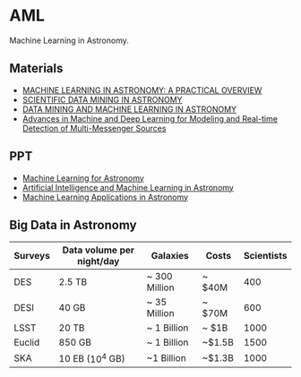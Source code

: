 # AML
Machine Learning in Astronomy.


## Materials
- [MACHINE LEARNING IN ASTRONOMY: A PRACTICAL OVERVIEW](https://arxiv.org/pdf/1904.07248.pdf)
- [SCIENTIFIC DATA MINING IN ASTRONOMY](https://arxiv.org/pdf/1904.07248.pdf)
- [DATA MINING AND MACHINE LEARNING IN ASTRONOMY](https://arxiv.org/pdf/0906.2173.pdf)
- [Advances in Machine and Deep Learning for Modeling and Real-time Detection of Multi-Messenger Sources](https://arxiv.org/pdf/2105.06479.pdf)

## PPT
- [Machine Learning for Astronomy](https://kiss.caltech.edu/workshops/imaging/presentations/fergus.pdf)
- [Artificial Intelligence and Machine Learning in Astronomy](https://www.ucl.ac.uk/astrophysics/sites/astrophysics/files/lahav_ml_cdt_27march2020.pdf)
- [Machine Learning Applications in Astronomy](https://science.nasa.gov/science-red/s3fs-public/atoms/files/5%20-%20Day%201%20Machine%20Learning%20Applications%20in%20Astronomy%20-%20Rebbapragada.pdf)
## Big Data in Astronomy

|Surveys  | Data volume per night/day  | Galaxies  | Costs  |Scientists   |
|---|---|---|---|---|
| DES  | 2.5 TB  | ~ 300 Million  |~ $40M  | 400  |
| DESI  | 40 GB  | ~ 35 Million  | ~ $70M  | 600  |
|LSST   | 20 TB  | ~ 1 Billion  | ~ $1B  | 1000  |
|Euclid | 850 GB  | ~ 1 Billion  | ~$1.5B  | 1500  |
| SKA  |  10 EB ($10^4$ GB)  | ~1 Billion  | ~$1.3B   | 1000  |
